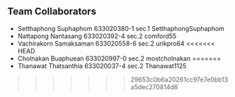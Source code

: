## Team Collaborators
- Setthaphong Suphaphom 633020380-1 sec.1   SetthaphongSuphaphom
- Nattapong Nantasang	633020392-4	sec.2	comford55
- Vachirakorn Samaksaman 633020558-6 sec.2  urikpro64
<<<<<<< HEAD
- Cholnakan Buaphuean   633020997-0 sec.2   mostcholnakan
=======
- Thanawat Thatsanthia 633020037-4 sec.2    Thanawat1125
>>>>>>> 29653c0b6a20261cc97e7e0bb13a5dec270814d8
